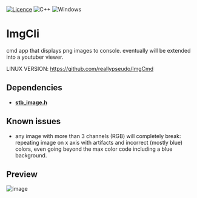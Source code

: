 [![Licence](https://img.shields.io/github/license/Ileriayo/markdown-badges?style=for-the-badge)](./LICENSE)
![C++](https://img.shields.io/badge/c++-%2300599C.svg?style=for-the-badge&logo=c%2B%2B&logoColor=white)
![Windows](https://img.shields.io/badge/Windows-0078D6?style=for-the-badge&logo=windows&logoColor=white)

# ImgCli
cmd app that displays png images to console. eventually will be extended into a youtuber viewer.

LINUX VERSION: https://github.com/reallypseudo/ImgCmd

## Dependencies
* [**stb_image.h**](https://github.com/nothings/stb/blob/master/stb_image.h)

## Known issues
* any image with more than 3 channels (RGB) will completely break: repeating image on x axis with artifacts and incorrect (mostly blue) colors, even going beyond the max color code including a blue background.

## Preview
![image](https://github.com/reallypseudo/ImgCli/assets/126140186/57b82394-82c9-4535-9bdf-6f9c7e8e59d1)
